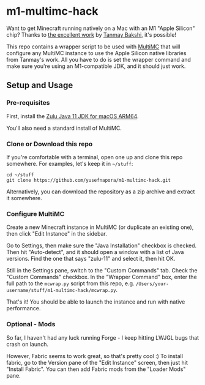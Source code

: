 # m1-multimc-hack

Want to get Minecraft running natively on a Mac with an M1 "Apple Silicon" chip? Thanks to [the excellent work](https://gist.github.com/tanmayb123/d55b16c493326945385e815453de411a) by [Tanmay Bakshi](https://gist.github.com/tanmayb123), it's possible!

This repo contains a wrapper script to be used with [MultiMC](https://multimc.org) that will configure any MultiMC instance to use the Apple Silicon native libraries from Tanmay's work. All you have to do is set the wrapper command and make sure you're using an M1-compatible JDK, and it should just work.

## Setup and Usage

### Pre-requisites

First, install the [Zulu Java 11 JDK for macOS ARM64](https://cdn.azul.com/zulu/bin/zulu11.43.1015-ca-jdk11.0.9.1-macos_aarch64.dmg).

You'll also need a standard install of MultiMC.

### Clone or Download this repo

If you're comfortable with a terminal, open one up and clone this repo somewhere. For examples, let's keep it in `~/stuff`:

```shell
cd ~/stuff
git clone https://github.com/yusefnapora/m1-multimc-hack.git
```

Alternatively, you can download the repository as a zip archive and extract it somewhere.

### Configure MultiMC

Create a new Minecraft instance in MultiMC (or duplicate an existing one), then click "Edit Instance" in the sidebar.

Go to Settings, then make sure the "Java Installation" checkbox is checked. Then hit "Auto-detect", and it should open a window
with a list of Java versions. Find the one that says "zulu-11" and select it, then hit OK.

Still in the Settings pane, switch to the "Custom Commands" tab. Check the "Custom Commands" checkbox. In the "Wrapper Command" box, enter the full path to the `mcwrap.py` script from this repo, e.g. `/Users/your-username/stuff/m1-multimc-hack/mcwrap.py`.

That's it! You should be able to launch the instance and run with native performance.

### Optional - Mods

So far, I haven't had any luck running Forge - I keep hitting LWJGL bugs that crash on launch.

However, Fabric seems to work great, so that's pretty cool :) To install fabric, go to the Version pane of the "Edit Instance" screen, then just hit "Install Fabric". You can then add Fabric mods from the "Loader Mods" pane.